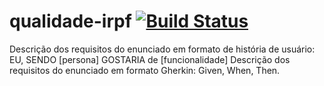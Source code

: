 # qualidade-irpf [![Build Status](https://travis-ci.org/p-karol/qualidade-irpf.svg?branch=main)](https://travis-ci.org/p-karol/qualidade-irpf)

Descrição dos requisitos do enunciado em formato de história de usuário:
EU, SENDO [persona]
GOSTARIA de [funcionalidade]
Descrição dos requisitos do enunciado em formato Gherkin: Given, When, Then.
